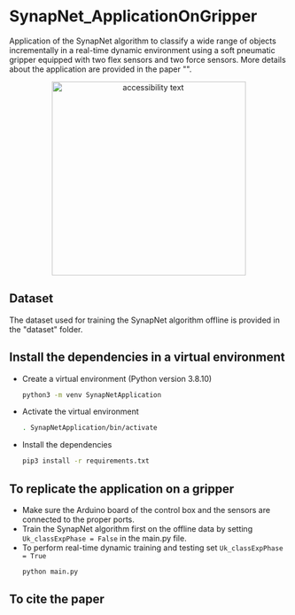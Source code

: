 # SynapNet_ApplicationOnGripper

Application of the SynapNet algorithm to classify a wide range of objects incrementally in a real-time dynamic environment using a soft pneumatic gripper equipped with two flex sensors and two force sensors. More details about the application are provided in the paper "".

<p align="center">
  <img src="https://github.com/nilay121/SynapNet_ApplicationOnGripper/blob/main/IMG_20230703_122715.jpg" width="350" alt="accessibility text">
</p>

## Dataset

The dataset used for training the SynapNet algorithm offline is provided in the "dataset" folder.

## Install the dependencies in a virtual environment

- Create a virtual environment (Python version 3.8.10) 
  
  ```bash
  python3 -m venv SynapNetApplication
  ```

- Activate the virtual environment
  ```bash
  . SynapNetApplication/bin/activate
  
- Install the dependencies

  ```bash
  pip3 install -r requirements.txt
  ```

## To replicate the application on a gripper
  - Make sure the Arduino board of the control box and the sensors are connected to the proper ports.
  - Train the SynapNet algorithm first on the offline data by setting ```Uk_classExpPhase = False``` in the main.py file.
  - To perform real-time dynamic training and testing set ```Uk_classExpPhase = True```
    ```bash
    python main.py
    ```
  
## To cite the paper
  ```bash
  ```
